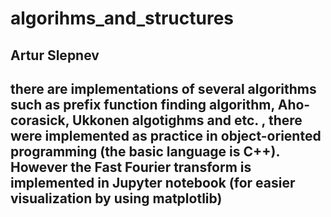 # algorihms_and_structures
## Artur Slepnev 
## there are implementations of several algorithms such as prefix function finding algorithm, Aho-corasick, Ukkonen  algotighms and etc. , there were implemented as practice in object-oriented programming (the basic language is C++). However the Fast Fourier transform is implemented in Jupyter notebook (for easier visualization by using matplotlib)
